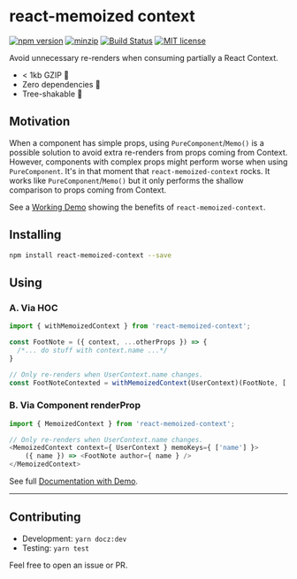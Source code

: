 # react-memoized context

[![npm version](https://img.shields.io/npm/v/react-memoized-context.svg?style=flat)](https://www.npmjs.com/package/react-memoized-context)
[![minzip](https://img.shields.io/bundlephobia/minzip/react-memoized-context.svg)](https://bundlephobia.com/result?p=react-memoized-context@0.1.2)
[![Build Status](https://img.shields.io/travis/sandrina-p/react-memoized-context/master.svg)](https://travis-ci.org/sandrina-p/react-memoized-context)
[![MIT license](https://img.shields.io/badge/License-MIT-blue.svg)](https://lbesson.mit-license.org/)

Avoid unnecessary re-renders when consuming partially a React Context.


- < 1kb GZIP 🔬
- Zero dependencies 🙌
- Tree-shakable 🌴

## Motivation
When a component has simple props, using `PureComponent`/`Memo()` is a possible solution to avoid extra re-renders from props coming from Context. However, components with complex props might perform worse when using `PureComponent`. It's in that moment that `react-memoized-context` rocks. It works like `PureComponent`/`Memo()` but it only performs the shallow comparison to props coming from Context.

See a [Working Demo](https://react-memoized-context.netlify.com/) showing the benefits of `react-memoized-context`.

## Installing

```bash
npm install react-memoized-context --save
```

## Using

### A. Via HOC
```js
import { withMemoizedContext } from 'react-memoized-context';

const FootNote = ({ context, ...otherProps }) => {  
  /*... do stuff with context.name ...*/
}

// Only re-renders when UserContext.name changes.
const FootNoteContexted = withMemoizedContext(UserContext)(FootNote, ['name']);
```

### B. Via Component renderProp

```js
import { MemoizedContext } from 'react-memoized-context';

// Only re-renders when UserContext.name changes.
<MemoizedContext context={ UserContext } memoKeys={ ['name'] }>
    ({ name }) => <FootNote author={ name } />
</MemoizedContext>
```

See full [Documentation with Demo](https://react-memoized-context.netlify.com/).

---

## Contributing
- Development: `yarn docz:dev`
- Testing: `yarn test`

Feel free to open an issue or PR.
